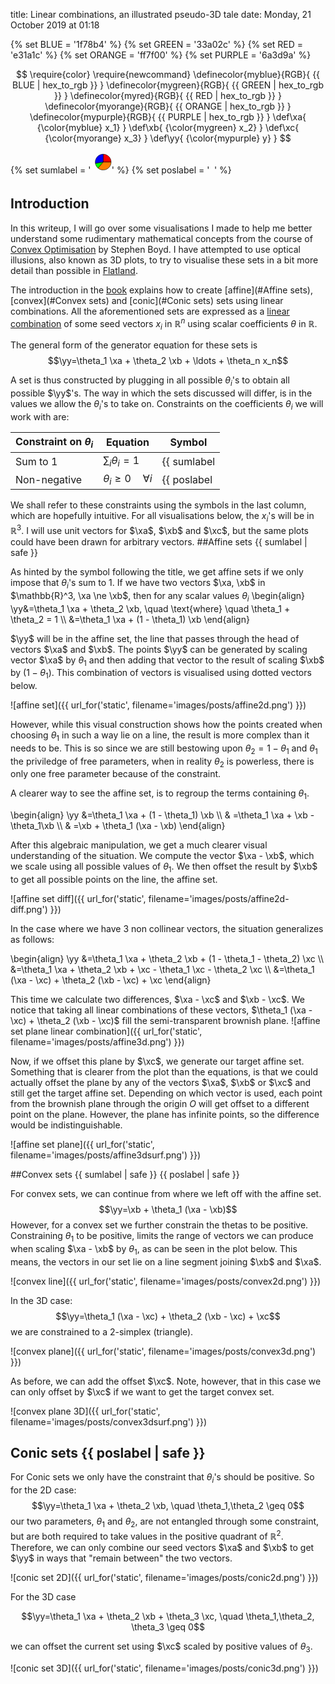 title: Linear combinations, an illustrated pseudo-3D tale
date: Monday, 21 October 2019 at 01:18

{% set BLUE = '1f78b4' %}
{% set GREEN = '33a02c' %}
{% set RED = 'e31a1c' %}
{% set ORANGE = 'ff7f00' %}
{% set PURPLE = '6a3d9a' %}

$$
\require{color}
\require{newcommand}
\definecolor{myblue}{RGB}{ {{ BLUE | hex_to_rgb }} }
\definecolor{mygreen}{RGB}{ {{ GREEN | hex_to_rgb }} }
\definecolor{myred}{RGB}{ {{ RED | hex_to_rgb }} }
\definecolor{myorange}{RGB}{ {{ ORANGE | hex_to_rgb }} }
\definecolor{mypurple}{RGB}{ {{ PURPLE | hex_to_rgb }} }
\def\xa{ {\color{myblue} x_1} }
\def\xb{ {\color{mygreen} x_2} }
\def\xc{ {\color{myorange} x_3} }
\def\yy{ {\color{mypurple} y} }
$$

{% set sumlabel = '<svg width="25.12027pt" height="25.53891pt" viewBox="-72 -72 30.12027 24.53891" style="overflow: visible; position: relative;"><g transform="translate(-53.730712890624986,-60.689086914062486) scale(1,-1)"><g> <g stroke="rgb(0.0%,0.0%,0.0%)"> <g fill="rgb(0.0%,0.0%,0.0%)"> <g stroke-width="0.4pt"> <g> <g> <g stroke="rgb(100.0%,0.0%,0.0%)"> <g fill="rgb(100.0%,0.0%,0.0%)"> <g stroke="rgb(0.0%,0.0%,0.0%)"> <path d=" M  0.0 0.0 L  11.38092 0.0 C  11.38092 6.28558 6.28558 11.38092 0.0 11.38092 Z  "></path> </g> </g> </g> </g> <g> <g stroke="rgb(0.0%,0.0%,100.0%)"> <g fill="rgb(0.0%,0.0%,100.0%)"> <g stroke="rgb(0.0%,0.0%,0.0%)"> <path d=" M  0.0 0.0 L  0.0 11.38092 C  -4.06552 11.38092 -7.82352 9.21121 -9.85619 5.69046 C  -11.19388 3.3735 -11.67264 0.65852 -11.20811 -1.97623 Z  "></path> </g> </g> </g> </g> <g> <g stroke="rgb(0.0%,100.0%,0.0%)"> <g fill="rgb(0.0%,100.0%,0.0%)"> <g stroke="rgb(0.0%,0.0%,0.0%)"> <path d=" M  0.0 0.0 L  -11.20813 -1.97583 C  -10.7436 -4.61058 -9.36491 -6.99825 -7.31557 -8.7178 Z  "></path> </g> </g> </g> </g> <g> <g stroke="rgb(100.0%,50.0%,0.0%)"> <g fill="rgb(100.0%,50.0%,0.0%)"> <g stroke="rgb(0.0%,0.0%,0.0%)"> <path d=" M  0.0 0.0 L  -7.31549 -8.71782 C  -2.50063 -12.758 4.67809 -12.13004 8.71826 -7.31517 C  10.43782 -5.26582 11.38098 -2.675 11.38098 0.00038 Z  "></path> </g> </g> </g> </g> </g> </g> </g> </g> </g> </g></svg>' %}
{% set poslabel = '<i class="fa fa-plus" style="font-size: 30px; padding-left: .25em; color: #555555;"></i>' %}

## Introduction

In this writeup, I will go over some visualisations I made to help me better understand some rudimentary mathematical concepts from the course of [Convex Optimisation](https://web.stanford.edu/~boyd/cvxbook/) by Stephen Boyd.
I have attempted to use optical illusions, also known as 3D plots, to try to visualise these sets in a bit more detail than possible in [Flatland](https://en.wikipedia.org/wiki/Flatland).

The introduction in the <a href="https://web.stanford.edu/~boyd/cvxbook/" target="_blank">book</a> explains how to create [affine](#Affine sets), [convex](#Convex sets) and [conic](#Conic sets) sets using linear combinations. All the aforementioned sets are expressed as a [linear combination](https://en.wikipedia.org/wiki/Linear_combination) of some seed vectors $x_i$ in $\mathbb{R}^n$ using scalar coefficients $\theta$ in $\mathbb{R}$.

The general form of the generator equation for these sets is $$\yy=\theta_1 \xa + \theta_2 \xb + \ldots + \theta_n x_n$$

A set is thus constructed by plugging in all possible $\theta_i$'s to obtain all possible $\yy$'s.
The way in which the sets discussed will differ, is in the values we allow the $\theta_i$'s to take on. Constraints on the coefficients $\theta_i$ we will work with are:

<!-- <script type="text/tikz"> -->
<!-- 	\def\sector#1#2#3#4#5{\fill[#5] (#1) -- (#3:#2) arc (#3:#4:#2) -- cycle;} -->
<!-- 	\xdef\r{.35} -->
<!-- 	\begin{tikzpicture} -->
<!-- 		\sector{0,0}{\r}{0}{90}{color=red, draw=black} -->
<!-- 		\sector{0,0}{\r}{90}{190}{color=blue, draw=black} -->
<!-- 		\sector{0,0}{\r}{190}{230}{color=green, draw=black} -->
<!-- 		\sector{0,0}{\r}{230}{360}{color=orange, draw=black} -->
<!-- 	\end{tikzpicture} -->
<!-- </script> -->


Constraint on $\theta_i$   | Equation                          | Symbol
-------------------------- | --------------------------------  | -----------
Sum to 1                   | $\sum_{i}\theta_i = 1$          |  {{ sumlabel | safe }}
Non-negative               | $\theta_i \geq 0 \quad \forall i$ | {{ poslabel | safe }}

We shall refer to these constraints using the symbols in the last column, which are hopefully intuitive. For all visualisations below, the $x_i$'s will be in $\mathbb{R}^3$.
I will use unit vectors for $\xa$, $\xb$ and $\xc$, but the same plots could have been drawn for arbitrary vectors.
<a id='Affine sets'></a>
##Affine sets {{ sumlabel | safe }}

As hinted by the symbol following the title, we get affine sets if we only impose that $\theta_i$'s sum to $1$. 
If we have two vectors $\xa, \xb$ in $\mathbb{R}^3, \xa \ne \xb$, then for any scalar values $\theta_i$
\begin{align}
	\yy&=\theta_1 \xa + \theta_2 \xb, \quad \text{where} \quad \theta_1 + \theta_2 = 1 \\\\
	   &=\theta_1 \xa + (1 - \theta_1) \xb
\end{align}

$\yy$ will be in the affine set, the line that passes through the head of vectors $\xa$ and $\xb$. The points $\yy$ can be generated by scaling vector $\xa$ by $\theta_1$ and then
adding that vector to the result of scaling $\xb$ by $(1-\theta_1)$. This combination of vectors is visualised using dotted vectors below.

![affine set]({{ url_for('static', filename='images/posts/affine2d.png') }})

However, while this visual construction shows how the points created when choosing $\theta_1$ in such a way lie on a line, the result is more complex than it needs to be.
This is so since we are still bestowing upon $\theta_2 = 1 - \theta_1$ and $\theta_1$ the priviledge of free parameters, when in reality $\theta_2$ is powerless, there is only one free parameter because of the constraint.

A clearer way to see the affine set, is to regroup the terms containing $\theta_1$.

\begin{align}
\yy &=\theta_1 \xa + (1 - \theta_1) \xb \\\\
& =\theta_1 \xa + \xb - \theta_1\xb \\\\
& =\xb + \theta_1 (\xa - \xb)
\end{align}

After this algebraic manipulation, we get a much clearer visual understanding of the situation.
We compute the vector $\xa - \xb$, which we scale using all possible values of $\theta_1$.
We then offset the result by $\xb$ to get all possible points on the line, the affine set. 

![affine set diff]({{ url_for('static', filename='images/posts/affine2d-diff.png') }})

In the case where we have 3 non collinear vectors, the situation generalizes as follows:

\begin{align}
\yy &=\theta_1 \xa + \theta_2 \xb + (1 - \theta_1 - \theta_2) \xc \\\\
    &=\theta_1 \xa + \theta_2 \xb + \xc - \theta_1 \xc - \theta_2 \xc \\\\
    &=\theta_1 (\xa - \xc) + \theta_2 (\xb - \xc) + \xc
\end{align}

This time we calculate two differences, $\xa - \xc$ and $\xb - \xc$. We notice that taking all linear combinations of these vectors, $\theta_1 (\xa - \xc) + \theta_2 (\xb - \xc)$
fill the semi-transparent brownish plane.
![affine set plane linear combination]({{ url_for('static', filename='images/posts/affine3d.png') }})

Now, if we offset this plane by $\xc$, we generate our target affine set. Something that is clearer from the plot than the equations, is that we could actually offset the plane by any of the vectors $\xa$, $\xb$ or $\xc$ and still get the target affine set. Depending on which vector is used, each point from the brownish plane through the origin $O$ will get offset to a different point on the plane. However, the plane has infinite points, so the difference would be indistinguishable.

![affine set plane]({{ url_for('static', filename='images/posts/affine3dsurf.png') }})

<a id="Convex sets"></a>
##Convex sets {{ sumlabel | safe }} {{ poslabel | safe }}

For convex sets, we can continue from where we left off with the affine set.
	   $$\yy=\xb + \theta_1 (\xa - \xb)$$
However, for a convex set we further constrain the thetas to be positive. Constraining $\theta_1$ to be positive, limits the range of vectors we can produce when scaling $\xa - \xb$ by $\theta_1$, as can be seen in the plot below.
This means, the vectors in our set lie on a line segment joining $\xb$ and $\xa$.

![convex line]({{ url_for('static', filename='images/posts/convex2d.png') }})

In the 3D case:
$$\yy=\theta_1 (\xa - \xc) + \theta_2 (\xb - \xc) + \xc$$
we are constrained to a 2-simplex (triangle).

![convex plane]({{ url_for('static', filename='images/posts/convex3d.png') }})

As before, we can add the offset $\xc$. Note, however, that in this case we can only offset by $\xc$ if we want to get the target convex set.

![convex plane 3D]({{ url_for('static', filename='images/posts/convex3dsurf.png') }})

<a id="Conic sets"></a>
## Conic sets {{ poslabel | safe }}


For Conic sets we only have the constraint that $\theta_i$'s should be positive. So for the 2D case:
   $$\yy=\theta_1 \xa + \theta_2 \xb, \quad \theta_1,\theta_2 \geq 0$$
our two parameters, $\theta_1$ and $\theta_2$, are not entangled through some constraint, but are both required to take values in the positive quadrant of $\mathbb{R}^2$.
Therefore, we can only combine our seed vectors $\xa$ and $\xb$ to get $\yy$ in ways that "remain between" the two vectors.

![conic set 2D]({{ url_for('static', filename='images/posts/conic2d.png') }})

For the 3D case

   $$\yy=\theta_1 \xa + \theta_2 \xb + \theta_3 \xc, \quad \theta_1,\theta_2, \theta_3 \geq 0$$

we can offset the current set using $\xc$ scaled by positive values of $\theta_3$.

![conic set 3D]({{ url_for('static', filename='images/posts/conic3d.png') }})

<!-- ## Conclusion -->
<!--  -->
<!-- Set                        | Constraints -->
<!-- -------------------------- | ----------- -->
<!-- Affine set                 | {{ sumlabel | safe }} -->
<!-- Convex set                 | {{ sumlabel | safe }} {{ poslabel | safe }} -->
<!-- Conic set                  | {{ poslabel | safe }} -->
